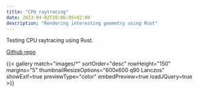 ```yaml
---
title: "CPU raytracing"
date: 2023-04-02T20:06:05+02:00
description: "Rendering interesting geometry using Rust"
---
```


Testing CPU raytracing using Rust.

[Github repo](https://github.com/angelocarly/RVK)

{{< gallery match="images/*" sortOrder="desc" rowHeight="150" margins="5" thumbnailResizeOptions="600x600 q90 Lanczos" showExif=true previewType="color" embedPreview=true loadJQuery=true >}}
